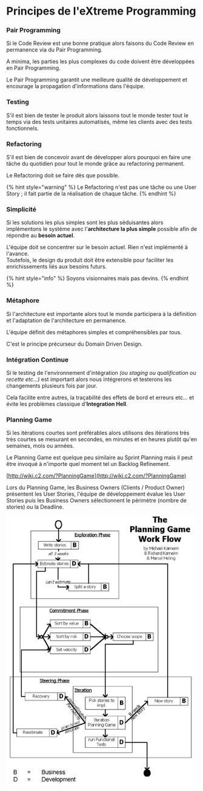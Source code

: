 # Principes de l'eXtreme Programming

### Pair Programming

Si le Code Review est une bonne pratique alors faisons du Code Review en permanence via du Pair Programming.

A minima, les parties les plus complexes du code doivent être développées en Pair Programming.

Le Pair Programming garantit une meilleure qualité de développement et encourage la propagation d'informations dans l'équipe.

### Testing

S'il est bien de tester le produit alors laissons tout le monde tester tout le temps via des tests unitaires automatisés, même les clients avec des tests fonctionnels.

### Refactoring

S'il est bien de concevoir avant de développer alors pourquoi en faire une tâche du quotidien pour tout le monde grâce au refactoring permanent.

Le Refactoring doit se faire dès que possible.

{% hint style="warning" %}
Le Refactoring n'est pas une tâche ou une User Story ; il fait partie de la réalisation de chaque tâche.
{% endhint %}

### Simplicité

Si les solutions les plus simples sont les plus séduisantes alors implémentons le système avec l'**architecture la plus simple** possible afin de répondre au **besoin actuel**.

L'équipe doit se concentrer sur le besoin actuel. Rien n'est implémenté à l'avance.  
Toutefois, le design du produit doit être extensible pour faciliter les enrichissements liés aux besoins futurs.

{% hint style="info" %}
Soyons visionnaires mais pas devins.
{% endhint %}

### Métaphore

Si l'architecture est importante alors tout le monde participera à la définition et l'adaptation de l'architecture en permanence.

L'équipe définit des métaphores simples et compréhensibles par tous.

C'est le principe précurseur du Domain Driven Design.

### Intégration Continue

Si le testing de l'environnement d'intégration _\(ou staging ou qualification ou recette etc...\)_ est important alors nous intégrerons et testerons les changements plusieurs fois par jour.

Cela facilite entre autres, la traçabilité des effets de bord et erreurs etc... et évite les problèmes classique d'**Integration Hell**.

### Planning Game

Si les itérations courtes sont préférables alors utilisons des itérations très très courtes se mesurant en secondes, en minutes et en heures plutôt qu'en semaines, mois ou années.

Le Planning Game est quelque peu similaire au Sprint Planning mais il peut être invoqué à n'importe quel moment tel un Backlog Refinement.

[http://wiki.c2.com/?PlanningGame](http://wiki.c2.com/?PlanningGame)

Lors du Planning Game, les Business Owners \(Clients / Product Owner\) présentent les User Stories, l'équipe de développement évalue les User Stories puis les Business Owners sélectionnent le périmètre \(nombre de stories\) ou la Deadline.

![Planning Game Workflow](../.gitbook/assets/planning-game-flow-chart.gif)

